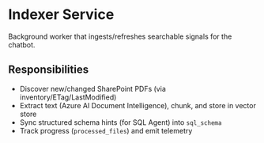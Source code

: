 # Indexer Service

Background worker that ingests/refreshes searchable signals for the chatbot.

## Responsibilities
- Discover new/changed SharePoint PDFs (via inventory/ETag/LastModified)
- Extract text (Azure AI Document Intelligence), chunk, and store in vector store
- Sync structured schema hints (for SQL Agent) into `sql_schema`
- Track progress (`processed_files`) and emit telemetry
